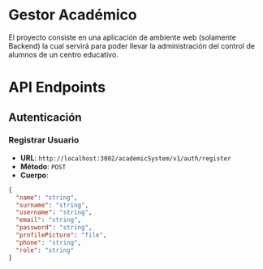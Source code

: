 # Gestor Académico
El proyecto consiste en una aplicación de ambiente web (solamente Backend) la cual servirá para poder llevar la administración del control de alumnos de un centro educativo. 

# API Endpoints

## Autenticación

### Registrar Usuario
- **URL**: `http://localhost:3002/academicSystem/v1/auth/register`
- **Método**: `POST`
- **Cuerpo**:
```json
{
  "name": "string",
  "surname": "string",
  "username": "string",
  "email": "string",
  "password": "string",
  "profilePicture": "file",
  "phone": "string",
  "role": "string"
}
